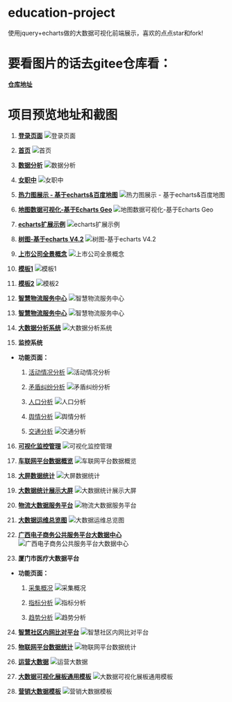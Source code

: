# education-project
使用jquery+echarts做的大数据可视化前端展示，喜欢的点点star和fork!

# 要看图片的话去gitee仓库看：
 **[仓库地址](https://gitee.com/dj49846917/picture)**

# 项目预览地址和截图
1. **[登录页面](https://sun199412.github.io/education-project/login.html)**
![登录页面](img/login.jpg)

2. **[首页](https://sun199412.github.io/education-project/index.html)**
![首页](img/home.jpg)

3. **[数据分析](https://sun199412.github.io/education-project/index2.html)**
![数据分析](img/data.jpg)

4. **[女职中](https://sun199412.github.io/education-project/index4.html)**
![女职中](img/one.jpg)

5. **[热力图展示 - 基于echarts&百度地图](https://sun199412.github.io/education-project/example/case02/index.html)**
![热力图展示 - 基于echarts&百度地图](example/case02/img/thumb.jpg)

6. **[地图数据可视化-基于Echarts Geo](https://sun199412.github.io/education-project/example/case01/index.html)**
![地图数据可视化-基于Echarts Geo](example/case01/img/thumb.jpg)

7. **[echarts扩展示例](https://sun199412.github.io/education-project/example/case03/index.html)**
![echarts扩展示例](example/case03/img/thumb.jpg)

8. **[树图-基于echarts V4.2](https://sun199412.github.io/education-project/example/case04/index.html)**
![树图-基于echarts V4.2](example/case04/img/thumb.jpg)

9. **[上市公司全景概念](https://sun199412.github.io/education-project/example/case05/index.html)**
![上市公司全景概念](example/case05/img/thumb.jpg)

10. **[模板1](https://sun199412.github.io/education-project/example/case06/index.html)**
![模板1](example/case06/img/thumb.jpg)

11. **[模板2](https://sun199412.github.io/education-project/example/case07/index.html)**
![模板2](example/case07/img/thumb.jpg)

12. **[智慧物流服务中心](https://sun199412.github.io/education-project/example/case08/index.html)**
![智慧物流服务中心](example/case08/images/thumb.jpg)

13. **[智慧物流服务中心](https://sun199412.github.io/education-project/example/case08/index.html)**
![智慧物流服务中心](example/case08/images/thumb.jpg)

14. **[大数据分析系统](https://sun199412.github.io/education-project/example/case09/index.html)**
![大数据分析系统](example/case09/img/thumb.jpg)

15. **监控系统**
  * **功能页面：**   
    1. [活动情况分析](https://sun199412.github.io/education-project/example/case10/activity.html)
    ![活动情况分析](example/case10/img/activity.jpg)

    2. [矛盾纠纷分析](https://sun199412.github.io/education-project/example/case10/analysis.html)
    ![矛盾纠纷分析](example/case10/img/analysis.jpg)

    3. [人口分析](https://sun199412.github.io/education-project/example/case10/people.html)
    ![人口分析](example/case10/img/people.jpg)

    4. [舆情分析](https://sun199412.github.io/education-project/example/case10/public.html)
    ![舆情分析](example/case10/img/public.jpg)

    5. [交通分析](https://sun199412.github.io/education-project/example/case10/traffic.html)
    ![交通分析](example/case10/img/traffic.jpg)

16. **[可视化监控管理](https://sun199412.github.io/education-project/example/case11/index.html)**
![可视化监控管理](example/case11/img/thumb.jpg)

17. **[车联网平台数据概览](https://sun199412.github.io/education-project/example/case12/index.html)**
![车联网平台数据概览](example/case12/img/thumb.jpg)

18. **[大屏数据统计](https://sun199412.github.io/education-project/example/case13/index.html)**
![大屏数据统计](example/case13/images/thumb.jpg)

19. **[大数据统计展示大屏](https://sun199412.github.io/education-project/example/case14/index.html)**
![大数据统计展示大屏](example/case14/images/thumb.jpg)

20. **[物流大数据服务平台](https://sun199412.github.io/education-project/example/case15/index.html)**
![物流大数据服务平台](example/case15/img/thumb.jpg)

21. **[大数据运维总览图](https://sun199412.github.io/education-project/example/case16/index.html)**
![大数据运维总览图](example/case16/images/thumb.jpg)

22. **[广西电子商务公共服务平台大数据中心](https://sun199412.github.io/education-project/example/case17/index.html)**
![广西电子商务公共服务平台大数据中心](example/case17/images/thumb.jpg)

23. **厦门市医疗大数据平台**
  * **功能页面：**   
    1. [采集概况](https://sun199412.github.io/education-project/example/case18/views/index.html)
    ![采集概况](example/case18/images/index.jpg)

    2. [指标分析](https://sun199412.github.io/education-project/example/case18/views/quota.html)
    ![指标分析](example/case18/images/quota.jpg)

    3. [趋势分析](https://sun199412.github.io/education-project/example/case18/views/trend.html)
    ![趋势分析](example/case18/images/trend.jpg)

24. **[智慧社区内网比对平台](https://sun199412.github.io/education-project/example/case19/index.html)**
![智慧社区内网比对平台](example/case19/images/thumb.jpg)

25. **[物联网平台数据统计](https://sun199412.github.io/education-project/example/case20/index.html)**
![物联网平台数据统计](example/case20/images/thumb.jpg)

26. **[运营大数据](https://sun199412.github.io/education-project/example/case21/index.html)**
![运营大数据](example/case21/img/thumb.jpg)

27. **[大数据可视化展板通用模板](https://sun199412.github.io/education-project/example/case22/index.html)**
![大数据可视化展板通用模板](example/case22/images/thumb.jpg)

28. **[营销大数据模板](https://sun199412.github.io/education-project/example/case23/index.html)**
![营销大数据模板](example/case23/images/thumb.jpg)
